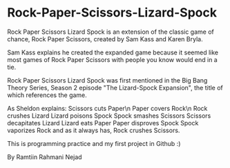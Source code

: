 # Rock-Paper-Scissors-Lizard-Spock

Rock Paper Scissors Lizard Spock is an extension of the classic game of chance, Rock Paper Scissors, created by Sam Kass and Karen Bryla.

Sam Kass explains he created the expanded game because it seemed like most games of Rock Paper Scissors with people you know would end in a tie.

Rock Paper Scissors Lizard Spock was first mentioned in the Big Bang Theory Series, Season 2 episode "The Lizard-Spock Expansion", the title of which references the game.

As Sheldon explains:
Scissors cuts Paper\n
Paper covers Rock\n
Rock crushes Lizard
Lizard poisons Spock
Spock smashes Scissors
Scissors decapitates Lizard
Lizard eats Paper
Paper disproves Spock
Spock vaporizes Rock
and as it always has, Rock crushes Scissors.


This is programming practice and my first project in Github :)

By Ramtiin Rahmani Nejad

